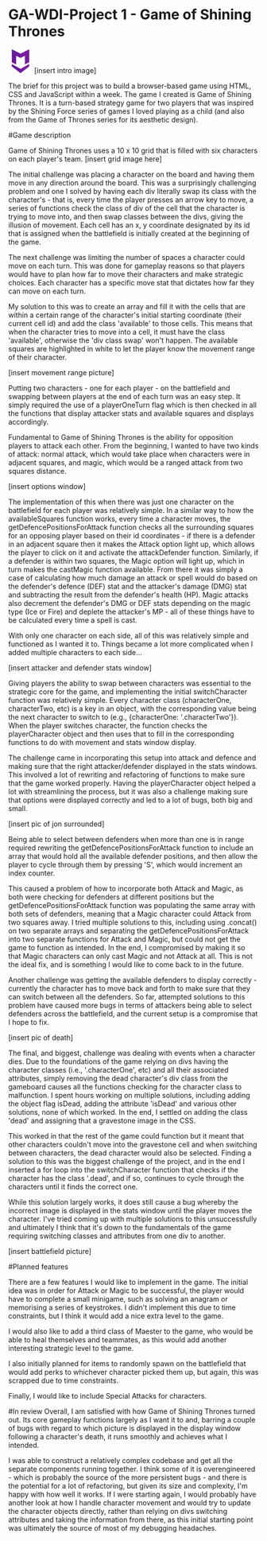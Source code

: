 # GA-WDI-Project 1 - Game of Shining Thrones

![alt text](https://github.com/adam-p/markdown-here/raw/master/src/common/images/icon48.png "Logo Title Text 1")
[insert intro image]

The brief for this project was to build a browser-based game using HTML, CSS and JavaScript within a week.
The game I created is Game of Shining Thrones. It is a turn-based strategy game for two players that was inspired by the Shining Force series of games I loved playing as a child (and also from the Game of Thrones series for its aesthetic design).

#Game description

Game of Shining Thrones uses a 10 x 10 grid that is filled with six characters on each player's team.
[insert grid image here]

The initial challenge was placing a character on the board and having them move in any direction around the board. This was a surprisingly challenging problem and one I solved by having each div literally swap its class with the character's - that is, every time the player presses an arrow key to move, a series of functions check the class of div of the cell that the character is trying to move into, and then swap classes between the divs, giving the illusion of movement. Each cell has an x, y coordinate designated by its id that is assigned when the battlefield is initially created at the beginning of the game.

The next challenge was limiting the number of spaces a character could move on each turn. This was done for gameplay reasons so that players would have to plan how far to move their characters and make strategic choices. Each character has a specific move stat that dictates how far they can move on each turn.

My solution to this was to create an array and fill it with the cells that are within a certain range of the character's initial starting coordinate (their current cell id) and add the class 'available' to those cells. This means that when the character tries to move into a cell, it must have the class 'available', otherwise the 'div class swap' won't happen. The available squares are highlighted in white to let the player know the movement range of their character.

[insert movement range picture]

Putting two characters - one for each player - on the battlefield and swapping between players at the end of each turn was an easy step. It simply required the use of a playerOneTurn flag which is then checked in all the functions that display attacker stats and available squares and displays accordingly.

Fundamental to Game of Shining Thrones is the ability for opposition players to attack each other. From the beginning, I wanted to have two kinds of attack: normal attack, which would take place when characters were in adjacent squares, and magic, which would be a ranged attack from two squares distance.

[insert options window]

The implementation of this when there was just one character on the battlefield for each player was relatively simple. In a similar way to how the availableSquares function works, every time a character moves, the getDefencePositionsForAttack function checks all the surrounding squares for an opposing player based on their id coordinates - if there is a defender in an adjacent square then it makes the Attack option light up, which allows the player to click on it and activate the attackDefender function. Similarly, if a defender is within two squares, the Magic option will light up, which in turn makes the castMagic function available. From there it was simply a case of calculating how much damage an attack or spell would do based on the defender's defence (DEF) stat and the attacker's damage (DMG) stat and subtracting the result from the defender's health (HP). Magic attacks also decrement the defender's DMG or DEF stats depending on the magic type (Ice or Fire) and deplete the attacker's MP - all of these things have to be calculated every time a spell is cast.

With only one character on each side, all of this was relatively simple and functioned as I wanted it to. Things became a lot more complicated when I added multiple characters to each side...

[insert attacker and defender stats window]

Giving players the ability to swap between characters was essential to the strategic core for the game, and implementing the initial switchCharacter function was relatively simple. Every character class (characterOne, characterTwo, etc) is a key in an object, with the corresponding value being the next character to switch to (e.g., {characterOne: '.characterTwo'}). When the player switches character, the function checks the playerCharacter object and then uses that to fill in the corresponding functions to do with movement and stats window display.

The challenge came in incorporating this setup into attack and defence and making sure that the right attacker/defender displayed in the stats windows. This involved a lot of rewriting and refactoring of functions to make sure that the game worked properly. Having the playerCharacter object helped a lot with streamlining the process, but it was also a challenge making sure that options were displayed correctly and led to a lot of bugs, both big and small.

[insert pic of jon surrounded]

Being able to select between defenders when more than one is in range required rewriting the getDefencePositionsForAttack function to include an array that would hold all the available defender positions, and then allow the player to cycle through them by pressing 'S', which would increment an index counter.

This caused a problem of how to incorporate both Attack and Magic, as both were checking for defenders at different positions but the getDefencePositionsForAttack function was populating the same array with both sets of defenders, meaning that a Magic character could Attack from two squares away. I tried multiple solutions to this, including using .concat() on two separate arrays and separating the getDefencePositionsForAttack into two separate functions for Attack and Magic, but could not get the game to function as intended. In the end, I compromised by making it so that Magic characters can only cast Magic and not Attack at all. This is not the ideal fix, and is something I would like to come back to in the future.

Another challenge was getting the available defenders to display correctly - currently the character has to move back and forth to make sure that they can switch between all the defenders. So far, attempted solutions to this problem have caused more bugs in terms of attackers being able to select defenders across the battlefield, and the current setup is a compromise that I hope to fix.

[insert pic of death]

The final, and biggest, challenge was dealing with events when a character dies. Due to the foundations of the game relying on divs having the character classes (i.e., '.characterOne', etc) and all their associated attributes, simply removing the dead character's div class from the gameboard causes all the functions checking for the character class to malfunction. I spent hours working on multiple solutions, including adding the object flag isDead, adding the attribute 'isDead' and various other solutions, none of which worked. In the end, I settled on adding the class 'dead' and assigning that a gravestone image in the CSS.

This worked in that the rest of the game could function but it meant that other characters couldn't move into the gravestone cell and when switching between characters, the dead character would also be selected. Finding a solution to this was the biggest challenge of the project, and in the end I inserted a for loop into the switchCharacter function that checks if the character has the class '.dead', and if so, continues to cycle through the characters until it finds the correct one.

While this solution largely works, it does still cause a bug whereby the incorrect image is displayed in the stats window until the player moves the character. I've tried coming up with multiple solutions to this unsuccessfully and ultimately I think that it's down to the fundamentals of the game requiring switching classes and attributes from one div to another.

[insert battlefield picture]

#Planned features

There are a few features I would like to implement in the game. The initial idea was in order for Attack or Magic to be successful, the player would have to complete a small minigame, such as solving an anagram or memorising a series of keystrokes. I didn't implement this due to time constraints, but I think it would add a nice extra level to the game.

I would also like to add a third class of Maester to the game, who would be able to heal themselves and teammates, as this would add another interesting strategic level to the game.

I also initially planned for items to randomly spawn on the battlefield that would add perks to whichever character picked them up, but again, this was scrapped due to time constraints.

Finally, I would like to include Special Attacks for characters.

#In review
Overall, I am satisfied with how Game of Shining Thrones turned out. Its core gameplay functions largely as I want it to and, barring a couple of bugs with regard to which picture is displayed in the display window following a character's death, it runs smoothly and achieves what I intended.

I was able to construct a relatively complex codebase and get all the separate components running together. I think some of it is overengineered - which is probably the source of the more persistent bugs - and there is the potential for a lot of refactoring, but given its size and complexity, I'm happy with how well it works. If I were starting again, I would probably have another look at how I handle character movement and would try to update the character objects directly, rather than relying on divs switching attributes and taking the information from there, as this initial starting point was ultimately the source of most of my debugging headaches.
